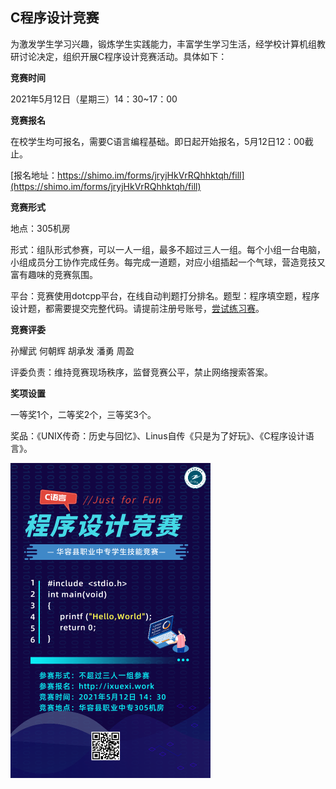 ## C程序设计竞赛

为激发学生学习兴趣，锻炼学生实践能力，丰富学生学习生活，经学校计算机组教研讨论决定，组织开展C程序设计竞赛活动。具体如下：

**竞赛时间**

2021年5月12日（星期三）14：30~17：00  

**竞赛报名**

在校学生均可报名，需要C语言编程基础。即日起开始报名，5月12日12：00截止。

[报名地址：https://shimo.im/forms/jryjHkVrRQhhktqh/fill](https://shimo.im/forms/jryjHkVrRQhhktqh/fill)

**竞赛形式**

地点：305机房

形式：组队形式参赛，可以一人一组，最多不超过三人一组。每个小组一台电脑，小组成员分工协作完成任务。每完成一道题，对应小组插起一个气球，营造竞技又富有趣味的竞赛氛围。

平台：竞赛使用dotcpp平台，在线自动判题打分排名。题型：程序填空题，程序设计题，都需要提交完整代码。请提前注册号账号，[尝试练习赛](https://www.dotcpp.com/oj/contest2975.html)。

**竞赛评委**

孙耀武 何朝辉 胡承发 潘勇 周盈

评委负责：维持竞赛现场秩序，监督竞赛公平，禁止网络搜索答案。

**奖项设置**

一等奖1个，二等奖2个，三等奖3个。

奖品：《UNIX传奇：历史与回忆》、Linus自传《只是为了好玩》、《C程序设计语言》。

<img src=".\images\jingsai" alt="C语言程序设计竞赛" style="zoom:50%;" />